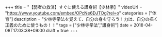 +++
title =  "【弱者の救済】すぐに使える護身術【少林拳】"
videoUrl = "https://www.youtube.com/embed/OPcNe6DJTOg?rel=o"
categories = ["体育"]
description = "少林寺拳法を覚えて、自分の身を守ろう！力は、自分の描く正義のために使うもの！！"
tags = ["少林寺拳法","護身術"]
date = 2018-04-08T17:03:38+09:00
draft = true
+++

